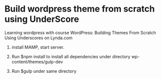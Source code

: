 # Build wordpress theme from scratch using UnderScore

Learning wordpress with course WordPress: Building Themes From Scratch Using Underscores on Lynda.com

1. install MAMP, start server. 

2. Run $npm install to install all dependencies under directory wp-content/themes/gulp-dev

3. Run $gulp under same directory




